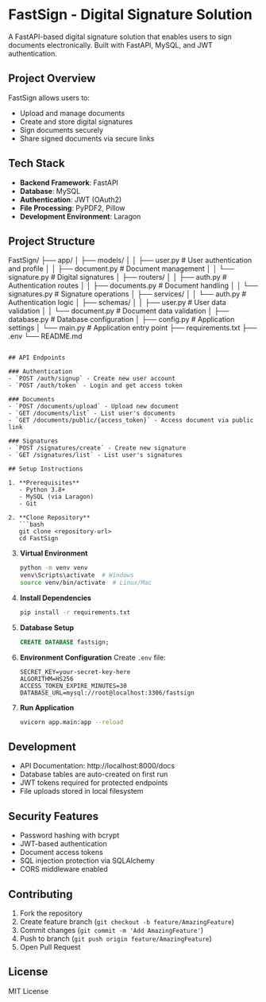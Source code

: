 # FastSign - Digital Signature Solution

A FastAPI-based digital signature solution that enables users to sign documents electronically. Built with FastAPI, MySQL, and JWT authentication.

## Project Overview

FastSign allows users to:
- Upload and manage documents
- Create and store digital signatures
- Sign documents securely
- Share signed documents via secure links

## Tech Stack

- **Backend Framework**: FastAPI
- **Database**: MySQL
- **Authentication**: JWT (OAuth2)
- **File Processing**: PyPDF2, Pillow
- **Development Environment**: Laragon

## Project Structure
FastSign/
├── app/
│ ├── models/
│ │ ├── user.py # User authentication and profile
│ │ ├── document.py # Document management
│ │ └── signature.py # Digital signatures
│ ├── routers/
│ │ ├── auth.py # Authentication routes
│ │ ├── documents.py # Document handling
│ │ └── signatures.py # Signature operations
│ ├── services/
│ │ └── auth.py # Authentication logic
│ ├── schemas/
│ │ ├── user.py # User data validation
│ │ └── document.py # Document data validation
│ ├── database.py # Database configuration
│ ├── config.py # Application settings
│ └── main.py # Application entry point
├── requirements.txt
├── .env
└── README.md
```

## API Endpoints

### Authentication
- `POST /auth/signup` - Create new user account
- `POST /auth/token` - Login and get access token

### Documents
- `POST /documents/upload` - Upload new document
- `GET /documents/list` - List user's documents
- `GET /documents/public/{access_token}` - Access document via public link

### Signatures
- `POST /signatures/create` - Create new signature
- `GET /signatures/list` - List user's signatures

## Setup Instructions

1. **Prerequisites**
   - Python 3.8+
   - MySQL (via Laragon)
   - Git

2. **Clone Repository**
   ```bash
   git clone <repository-url>
   cd FastSign
   ```

3. **Virtual Environment**
   ```bash
   python -m venv venv
   venv\Scripts\activate  # Windows
   source venv/bin/activate  # Linux/Mac
   ```

4. **Install Dependencies**
   ```bash
   pip install -r requirements.txt
   ```

5. **Database Setup**
   ```sql
   CREATE DATABASE fastsign;
   ```

6. **Environment Configuration**
   Create `.env` file:
   ```
   SECRET_KEY=your-secret-key-here
   ALGORITHM=HS256
   ACCESS_TOKEN_EXPIRE_MINUTES=30
   DATABASE_URL=mysql://root@localhost:3306/fastsign
   ```

7. **Run Application**
   ```bash
   uvicorn app.main:app --reload
   ```

## Development

- API Documentation: http://localhost:8000/docs
- Database tables are auto-created on first run
- JWT tokens required for protected endpoints
- File uploads stored in local filesystem

## Security Features

- Password hashing with bcrypt
- JWT-based authentication
- Document access tokens
- SQL injection protection via SQLAlchemy
- CORS middleware enabled

## Contributing

1. Fork the repository
2. Create feature branch (`git checkout -b feature/AmazingFeature`)
3. Commit changes (`git commit -m 'Add AmazingFeature'`)
4. Push to branch (`git push origin feature/AmazingFeature`)
5. Open Pull Request

## License

MIT License